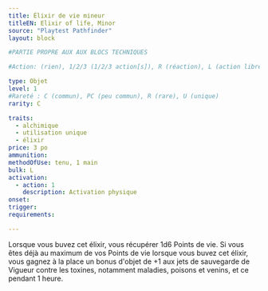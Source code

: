 ```yaml
---
title: Élixir de vie mineur
titleEN: Elixir of life, Minor
source: "Playtest Pathfinder"
layout: block

#PARTIE PROPRE AUX AUX BLOCS TECHNIQUES

#Action: (rien), 1/2/3 (1/2/3 action[s]), R (réaction), L (action libre)

type: Objet
level: 1
#Rareté : C (commun), PC (peu commun), R (rare), U (unique)
rarity: C

traits:
  - alchimique
  - utilisation unique
  - élixir
price: 3 po
ammunition:
methodOfUse: tenu, 1 main
bulk: L
activation: 
  - action: 1
    description: Activation physique
onset: 
trigger:
requirements:

---
```


Lorsque vous buvez cet élixir, vous récupérer 1d6 Points de vie. Si vous êtes déjà au maximum de vos Points de vie lorsque vous buvez cet élixir, vous gagnez à la place un bonus d'objet de +1 aux jets de sauvegarde de Vigueur contre les toxines, notamment maladies, poisons et venins, et ce pendant 1 heure.